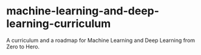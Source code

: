 # machine-learning-and-deep-learning-curriculum
A curriculum and a roadmap for Machine Learning and Deep Learning from Zero to Hero.
